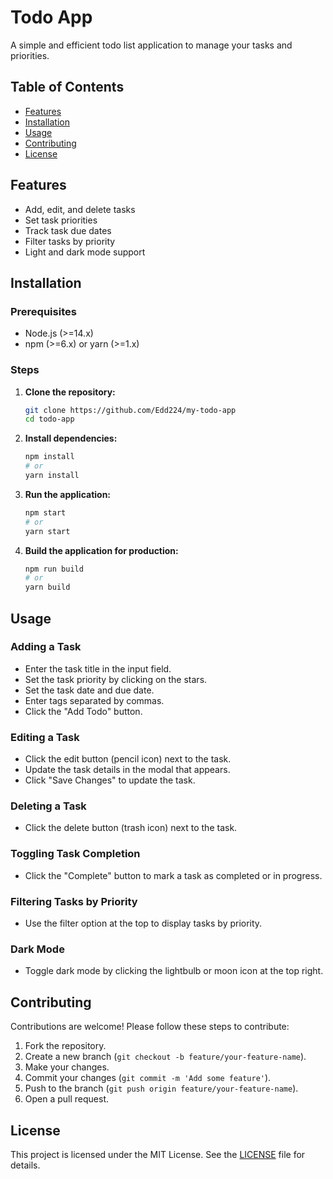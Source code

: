# Todo App

A simple and efficient todo list application to manage your tasks and priorities.

## Table of Contents
- [Features](#features)
- [Installation](#installation)
- [Usage](#usage)
- [Contributing](#contributing)
- [License](#license)

## Features
- Add, edit, and delete tasks
- Set task priorities
- Track task due dates
- Filter tasks by priority
- Light and dark mode support

## Installation

### Prerequisites
- Node.js (>=14.x)
- npm (>=6.x) or yarn (>=1.x)

### Steps

1. **Clone the repository:**
    ```sh
    git clone https://github.com/Edd224/my-todo-app
    cd todo-app
    ```

2. **Install dependencies:**
    ```sh
    npm install
    # or
    yarn install
    ```

3. **Run the application:**
    ```sh
    npm start
    # or
    yarn start
    ```

4. **Build the application for production:**
    ```sh
    npm run build
    # or
    yarn build
    ```

## Usage

### Adding a Task
- Enter the task title in the input field.
- Set the task priority by clicking on the stars.
- Set the task date and due date.
- Enter tags separated by commas.
- Click the "Add Todo" button.

### Editing a Task
- Click the edit button (pencil icon) next to the task.
- Update the task details in the modal that appears.
- Click "Save Changes" to update the task.

### Deleting a Task
- Click the delete button (trash icon) next to the task.

### Toggling Task Completion
- Click the "Complete" button to mark a task as completed or in progress.

### Filtering Tasks by Priority
- Use the filter option at the top to display tasks by priority.

### Dark Mode
- Toggle dark mode by clicking the lightbulb or moon icon at the top right.

## Contributing
Contributions are welcome! Please follow these steps to contribute:

1. Fork the repository.
2. Create a new branch (`git checkout -b feature/your-feature-name`).
3. Make your changes.
4. Commit your changes (`git commit -m 'Add some feature'`).
5. Push to the branch (`git push origin feature/your-feature-name`).
6. Open a pull request.

## License
This project is licensed under the MIT License. See the [LICENSE](LICENSE) file for details.

